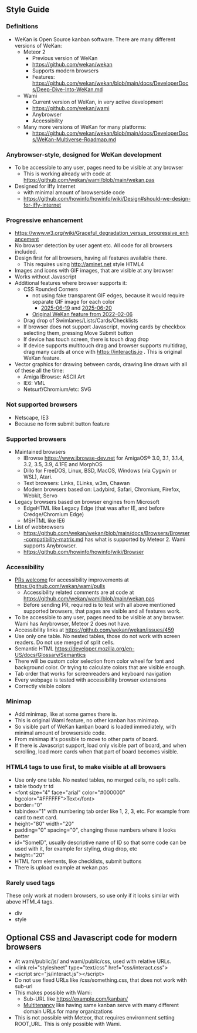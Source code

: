 ## Style Guide

### Definitions

- WeKan is Open Source kanban software. There are many different versions of WeKan:
  - Meteor 2
    - Previous version of WeKan
    - https://github.com/wekan/wekan
    - Supports modern browsers
    - Features: https://github.com/wekan/wekan/blob/main/docs/DeveloperDocs/Deep-Dive-Into-WeKan.md
  - Wami
    - Current version of WeKan, in very active development
    - https://github.com/wekan/wami
    - Anybrowser
    - Accessibility
  - Many more versions of WeKan for many platforms:
    - https://github.com/wekan/wekan/blob/main/docs/DeveloperDocs/WeKan-Multiverse-Roadmap.md

### Anybrowser-style, designed for WeKan development

- To be accessible to any user, pages need to be visible at any browser
  - This is working already with code at https://github.com/wekan/wami/blob/main/wekan.pas
- Designed for iffy Internet
  - with minimal amount of browserside code
  - https://github.com/howinfo/howinfo/wiki/Design#should-we-design-for-iffy-internet

### Progressive enhancement

  - https://www.w3.org/wiki/Graceful_degradation_versus_progressive_enhancement
  - No browser detection by user agent etc. All code for all browsers included.
  - Design first for all browsers, having all features available there.
    - This requires using http://aminet.net style HTML4
  - Images and icons with GIF images, that are visible at any browser
  - Works without Javascript
  - Additional features where browser supports it:
    - CSS Rounded Corners
      - not using fake transparent GIF edges, because it would require separate GIF image for each color
        - [2025-06-19](https://github.com/wekan/wami/commit/60a6d583#diff-55eb6b0b766ec41c008ef615b2f1d3e24ba16b8c8ba549a84c5e73e2ab54344bR15-R17) and [2025-06-20](https://github.com/wekan/wami/commit/31ba33b37ab4b867fd2e344bf5ad004085745cb4)
      - [Original WeKan feature from 2022-02-06](https://github.com/wekan/wekan/issues/4326)
    - Drag drop of Swimlanes/Lists/Cards/Checklists
    - If browser does not support Javascript, moving cards by checkbox selecting them, pressing Move Submit button
    - If device has touch screen, there is touch drag drop
    - If device supports multitouch drag and browser supports multidrag, drag many cards at once with https://interactjs.io . This is original WeKan feature.
  - Vector graphics for drawing between cards, drawing line draws with all of these all the time:
    - Amiga IBrowse: ASCII Art
    - IE6: VML
    - Netsurf/Chromium/etc: SVG

### Not supported browsers

- Netscape, IE3
- Because no form submit button feature

### Supported browsers

- Maintained browsers
  - IBrowse https://www.ibrowse-dev.net for AmigaOS® 3.0, 3.1, 3.1.4, 3.2, 3.5, 3.9, 4.1FE and MorphOS
  - Dillo for FreeDOS, Linux, BSD, MacOS, Windows (via Cygwin or WSL), Atari.
  - Text browsers: Links, ELinks, w3m, Chawan
  - Modern browsers based on: Ladybird, Safari, Chromium, Firefox, Webkit, Servo
- Legacy browsers based on browser engines from Microsoft
  - EdgeHTML like Legacy Edge (that was after IE, and before Credge/Chromium Edge)
  - MSHTML like IE6
- List of webbrowsers
  - https://github.com/wekan/wekan/blob/main/docs/Browsers/Browser-compatibility-matrix.md has what is supported by Meteor 2. Wami supports Anybrowser.
  - https://github.com/howinfo/howinfo/wiki/Browser

### Accessibility

- [PRs welcome](MakingPullRequest.md) for accessibility improvements at https://github.com/wekan/wami/pulls
  - Accessibility related comments are at code at https://github.com/wekan/wami/blob/main/wekan.pas
  - Before sending PR, required is to test with all above mentioned supported browsers, that pages are visible and all features work.
- To be accessible to any user, pages need to be visible at any browser. Wami has Anybrowser, Meteor 2 does not have.
- Accessibility links at https://github.com/wekan/wekan/issues/459
- Use only one table. No nested tables, those do not work with screen readers. Do not use merged of split cells.
- Semantic HTML https://developer.mozilla.org/en-US/docs/Glossary/Semantics
- There will be custom color selection from color wheel for font and background color. Or trying to calculate colors that are visible enough.
- Tab order that works for screenreaders and keyboard navigation
- Every webpage is tested with accessibility browser extensions
- Correctly visible colors

### Minimap

- Add minimap, like at some games there is.
- This is original Wami feature, no other kanban has minimap.
- So visible part of WeKan kanban board is loaded immediately, with minimal amount of browserside code.
- From minimap it's possible to move to other parts of board.
- If there is Javascript support, load only visible part of board, and when scrolling, load more cards when that part of board becomes visible.

### HTML4 tags to use first, to make visible at all browsers

- Use only one table. No nested tables, no merged cells, no split cells.
- table tbody tr td
- &lt;font size="4" face="arial" color="#000000" bgcolor="#FFFFFF"&gt;Text&lt;/font&gt;
- border="0"
- tabindex="1" with numbering tab order like 1, 2, 3, etc. For example from card to next card.
- height="80" width="20"
- padding="0" spacing="0", changing these numbers where it looks better
- id="SomeID", usually descriptive name of ID so that some code can be used with it, for example for styling, drag drop, etc
- height="20"
- HTML form elements, like checklists, submit buttons
- There is upload example at wekan.pas

### Rarely used tags

These only work at modern browsers, so use only if it looks similar with above HTML4 tags.

- div
- style

## Optional CSS and Javascript code for modern browsers

- At wami/public/js/ and wami/public/css, used with relative URLs.
- &lt;link rel="stylesheet" type="text/css" href="css/interact.css"&gt;
- &lt;script src="js/interact.js"&gt;&lt;/script&gt;
- Do not use fixed URLs like /css/something.css, that does not work with sub-url
- This makes possible with Wami:
    - Sub-URL like https://example.com/kanban/
    - [Multitenancy](https://en.wikipedia.org/wiki/Multitenancy) like having same kanban serve with many different domain URLs for many organizations
- This is not possible with Meteor, that requires environment setting ROOT_URL. This is only possible with Wami.
